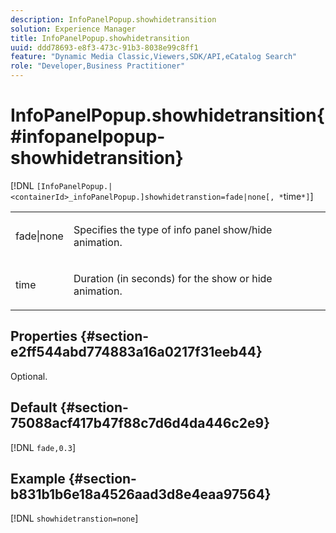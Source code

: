 ```yaml
---
description: InfoPanelPopup.showhidetransition
solution: Experience Manager
title: InfoPanelPopup.showhidetransition
uuid: ddd78693-e8f3-473c-91b3-8038e99c8ff1
feature: "Dynamic Media Classic,Viewers,SDK/API,eCatalog Search"
role: "Developer,Business Practitioner"
---
```


# InfoPanelPopup.showhidetransition{#infopanelpopup-showhidetransition}

[!DNL `[InfoPanelPopup.|<containerId>_infoPanelPopup.]showhidetranstion=fade|none[, *`time`*]`]

<table id="table_863763B730A949AA8C0E11E6F8461E3A"> 
 <tbody> 
  <tr> 
   <td colname="col1"> <p><span class="codeph"> fade|none</span> </p> </td> 
   <td colname="col2"> <p> Specifies the type of info panel show/hide animation. </p> </td> 
  </tr> 
  <tr> 
   <td> <p> <span class="codeph"><span class="varname"> time</span></span> </p> </td> 
   <td> <p> Duration (in seconds) for the show or hide animation. </p> </td> 
  </tr> 
 </tbody> 
</table>

## Properties {#section-e2ff544abd774883a16a0217f31eeb44}

Optional.

## Default {#section-75088acf417b47f88c7d6d4da446c2e9}

[!DNL `fade,0.3`]

## Example {#section-b831b1b6e18a4526aad3d8e4eaa97564}

[!DNL `showhidetranstion=none`] 
